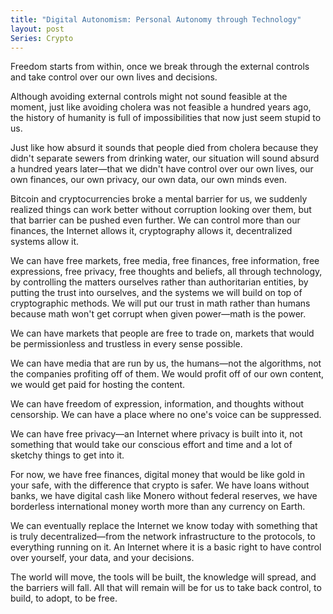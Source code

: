 ```yaml
---
title: "Digital Autonomism: Personal Autonomy through Technology"
layout: post
Series: Crypto
---
```


Freedom starts from within, once we break through the external controls and take control over our own lives and decisions.

Although avoiding external controls might not sound feasible at the moment, just like avoiding cholera was not feasible a hundred years ago, the history of humanity is full of impossibilities that now just seem stupid to us.

Just like how absurd it sounds that people died from cholera because they didn't separate sewers from drinking water, our situation will sound absurd a hundred years later—that we didn't have control over our own lives, our own finances, our own privacy, our own data, our own minds even.

Bitcoin and cryptocurrencies broke a mental barrier for us, we suddenly realized things can work better without corruption looking over them, but that barrier can be pushed even further. We can control more than our finances, the Internet allows it, cryptography allows it, decentralized systems allow it.

We can have free markets, free media, free finances, free information, free expressions, free privacy, free thoughts and beliefs, all through technology, by controlling the matters ourselves rather than authoritarian entities, by putting the trust into ourselves, and the systems we will build on top of cryptographic methods. We will put our trust in math rather than humans because math won't get corrupt when given power—math is the power.

We can have markets that people are free to trade on, markets that would be permissionless and trustless in every sense possible.

We can have media that are run by us, the humans—not the algorithms, not the companies profiting off of them. We would profit off of our own content, we would get paid for hosting the content.

We can have freedom of expression, information, and thoughts without censorship. We can have a place where no one's voice can be suppressed.

We can have free privacy—an Internet where privacy is built into it, not something that would take our conscious effort and time and a lot of sketchy things to get into it.

For now, we have free finances, digital money that would be like gold in your safe, with the difference that crypto is safer. We have loans without banks, we have digital cash like Monero without federal reserves, we have borderless international money worth more than any currency on Earth.

We can eventually replace the Internet we know today with something that is truly decentralized—from the network infrastructure to the protocols, to everything running on it. An Internet where it is a basic right to have control over yourself, your data, and your decisions.

The world will move, the tools will be built, the knowledge will spread, and the barriers will fall. All that will remain will be for us to take back control, to build, to adopt, to be free.
